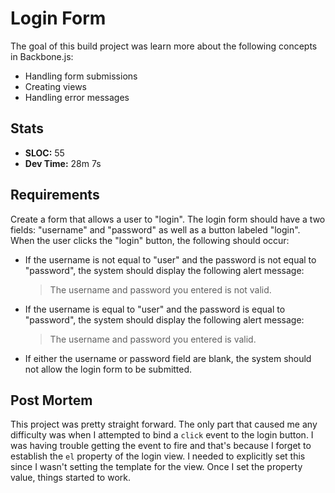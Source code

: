 Login Form
==============
The goal of this build project was learn more about the following concepts in Backbone.js:

  * Handling form submissions
  * Creating views
  * Handling error messages

Stats
------
  * **SLOC:** 55
  * **Dev Time:** 28m 7s

Requirements
------------
Create a form that allows a user to "login". The login form should have a two fields: "username" and "password" as well as a button labeled "login". When the user clicks the "login" button, the following should occur:

  * If the username is not equal to "user" and the password is not equal to "password", the system should display the following alert message:
    <blockquote>
    The username and password you entered is not valid.
    </blockquote>
  * If the username is equal to "user" and the password is equal to "password", the system should display the following alert message:
    <blockquote>
    The username and password you entered is valid.
    </blockquote>
  * If either the username or password field are blank, the system should not allow the login form to be submitted.

Post Mortem
-----------

This project was pretty straight forward. The only part that caused me any difficulty was when I attempted to bind a ``click`` event to the login button. I was having trouble getting the event to fire and that's because I forget to establish the ``el`` property of the login view. I needed to explicitly set this since I wasn't setting the template for the view. Once I set the property value, things started to work.
